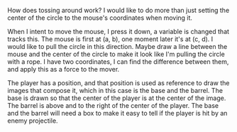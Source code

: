 How does tossing around work? I would like to do more than just setting the center of the circle to the mouse's coordinates when moving it.

When I intent to move the mouse, I press it down, a variable is changed that tracks this. The mouse is first at (a, b), one moment later it's at (c, d). I would like to pull the circle in this direction. Maybe draw a line between the mouse and the center of the circle to make it look like I'm pulling the circle with a rope. I have two coordinates, I can find the difference between them, and apply this as a force to the mover.

The player has a position, and that position is used as reference to draw the images that compose it, which in this case is the base and the barrel. The base is drawn so that the center of the player is at the center of the image. The barrel is above and to the right of the center of the player.
The base and the barrel will need a box to make it easy to tell if the player is hit by an enemy projectile.



